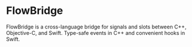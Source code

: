 # FlowBridge
FlowBridge is a cross-language bridge for signals and slots between C++, Objective-C, and Swift. Type-safe events in C++ and convenient hooks in Swift.
